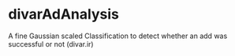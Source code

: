# divarAdAnalysis
A fine Gaussian scaled  Classification to detect whether an add was successful or not (divar.ir)
